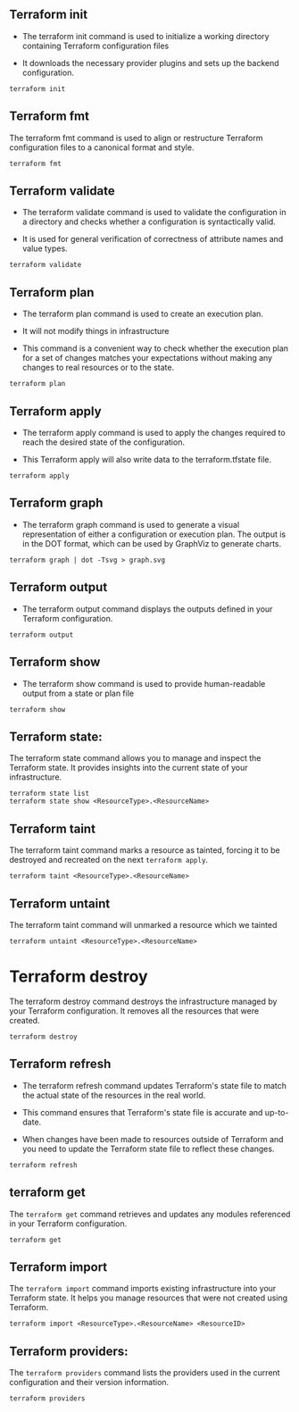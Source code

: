 ## Terraform init
* The terraform init command is used to initialize a working directory containing Terraform configuration files

* It downloads the necessary provider plugins and sets up the backend configuration.

```
terraform init
```

## Terraform fmt
The terraform fmt command is used to align or restructure Terraform configuration files to a canonical format and style. 

```
terraform fmt
```

## Terraform validate
* The terraform validate command is used to validate the configuration in a directory and checks whether a configuration is syntactically valid.
  
* It is used for general verification of correctness of attribute names and value types.
  
```
terraform validate
```

## Terraform plan
* The terraform plan command is used to create an execution plan.
  
* It will not modify things in infrastructure
  
* This command is a convenient way to check whether the execution plan for a set of changes matches your expectations without making any changes to real resources or to the state.

```
terraform plan
```

## Terraform apply
* The terraform apply command is used to apply the changes required to reach the desired state of the configuration. 

* This Terraform apply will also write data to the terraform.tfstate file.

```
terraform apply
```

## Terraform graph
* The terraform graph command is used to generate a visual representation of either a configuration or execution plan. The output is in the DOT format, which can be used by GraphViz to generate charts.

```
terraform graph | dot -Tsvg > graph.svg
```

## Terraform output
* The terraform output command displays the outputs defined in your Terraform configuration.

```
terraform output
```


## Terraform show
* The terraform show command is used to provide human-readable output from a state or plan file

```
terraform show
```

## Terraform state:
The terraform state command allows you to manage and inspect the Terraform state. It provides insights into the current state of your infrastructure.

```
terraform state list
terraform state show <ResourceType>.<ResourceName>
```

## Terraform taint
The terraform taint command marks a resource as tainted, forcing it to be destroyed and recreated on the next `terraform apply`.

```
terraform taint <ResourceType>.<ResourceName>
```

## Terraform untaint
The terraform taint command will unmarked a resource which we tainted

```
terraform untaint <ResourceType>.<ResourceName>
```

# Terraform destroy
The terraform destroy command destroys the infrastructure managed by your Terraform configuration. It removes all the resources that were created.

```
terraform destroy
```

## Terraform refresh
* The terraform refresh command updates Terraform's state file to match the actual state of the resources in the real world.
    
* This command ensures that Terraform's state file is accurate and up-to-date.
    
* When changes have been made to resources outside of Terraform and you need to update the Terraform state file to reflect these changes.

```
terraform refresh
```

## terraform get
The `terraform get` command retrieves and updates any modules referenced in your Terraform configuration.

```
terraform get
```


## Terraform import
The `terraform import` command imports existing infrastructure into your Terraform state. It helps you manage resources that were not created using Terraform.

```
terraform import <ResourceType>.<ResourceName> <ResourceID>
```

## Terraform providers:
The `terraform providers` command lists the providers used in the current configuration and their version information.

```
terraform providers
```
